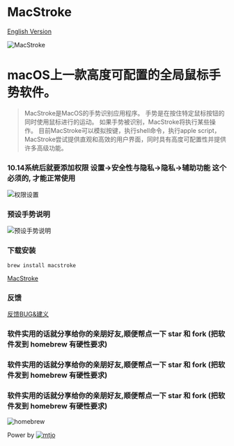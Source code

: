 MacStroke
================================
[English Version](https://github.com/mtjo/MacStroke/blob/master/README_en.md)

![MacStroke](https://github.com/mtjo/MacStroke/raw/release/logo.png)

macOS上一款高度可配置的全局鼠标手势软件。
===
>MacStroke是MacOS的手势识别应用程序。 手势是在按住特定鼠标按钮的同时使用鼠标进行的运动。 如果手势被识别，MacStroke将执行某些操作。
>目前MacStroke可以模拟按键，执行shell命令，执行apple script， MacStroke尝试提供直观和高效的用户界面，同时具有高度可配置性并提供许多高级功能。

###  10.14系统后就要添加权限 设置->安全性与隐私->隐私->辅助功能 这个必须的, 才能正常使用

![权限设置](https://github.com/mtjo/MacStroke/raw/release/help.png)

### 预设手势说明

![预设手势说明](https://github.com/mtjo/MacStroke/raw/release/MacStroke.gif)


### 下载安装
``` 
brew install macstroke
```
[MacStroke](https://github.com/mtjo/MacStroke/releases/latest)

### 反馈
[反馈BUG&建义](https://github.com/mtjo/MacStroke/issues)

### 软件实用的话就分享给你的亲朋好友,顺便帮点一下 star 和 fork (把软件发到 homebrew 有硬性要求)
### 软件实用的话就分享给你的亲朋好友,顺便帮点一下 star 和 fork (把软件发到 homebrew 有硬性要求)
### 软件实用的话就分享给你的亲朋好友,顺便帮点一下 star 和 fork (把软件发到 homebrew 有硬性要求)
![homebrew](https://github.com/mtjo/MacStroke/raw/master/homebrew.png)

Power by [![mtjo](https://github.com/mtjo/MacStroke/raw/release/logo-mtjo.png)](http://mtjo.net)


